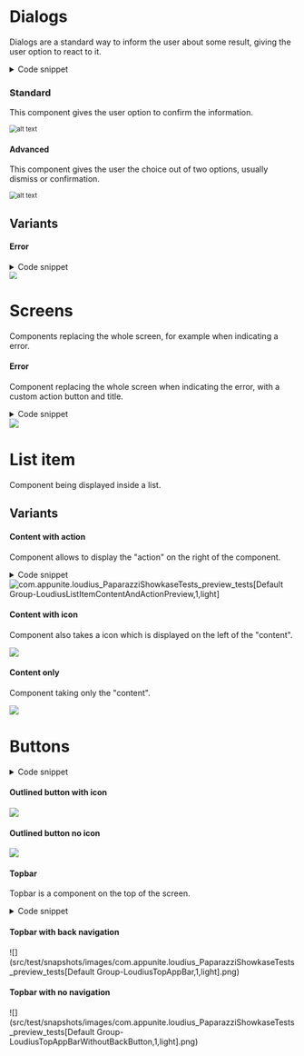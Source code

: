 
# Dialogs

Dialogs are a standard way to inform the user about some result, giving the user option to react to it.

<details>
    <summary>Code snippet</summary>
    <br>
https://github.com/appunite/Loudius/blob/8e616a9a05e668d11425a40c9f452eb3091dcc2a/components/src/main/java/com/appunite/loudius/components/components/LoudiusDialog.kt#L25-L48
</details>

### Standard

This component gives the user option to confirm the information.

<img src="src/test/snapshots/images/com.appunite.loudius_PaparazziShowkaseTests_preview_tests[Default Group-LoudiusDialogSimplePreview,1,light].png" alt="alt text" style="zoom: 80%;" />



#### Advanced

This component gives  the user the choice out of two options, usually dismiss or confirmation.

<img src="src/test/snapshots/images/com.appunite.loudius_PaparazziShowkaseTests_preview_tests[Default Group-LoudiusDialogAdvancedPreview,1,light].png" alt="alt text" style="zoom: 80%;" />



## Variants

#### Error

<details>
    <summary>Code snippet</summary>
    <br>
https://github.com/appunite/Loudius/blob/8e616a9a05e668d11425a40c9f452eb3091dcc2a/components/src/main/java/com/appunite/loudius/components/components/LoudiusErrorDialog.kt#L29-L47
</details>

<img src="src/test/snapshots/images/com.appunite.loudius_PaparazziShowkaseTests_preview_tests[Default Group-LoudiusErrorDialogPreview,1,light].png" style="zoom:80%;" />

# Screens

Components replacing the whole screen, for example when indicating a error.

#### Error

Component replacing the whole screen when indicating the error, with a custom action button and title.

<details>
    <summary>Code snippet</summary>
    <br>
https://github.com/appunite/Loudius/blob/8e616a9a05e668d11425a40c9f452eb3091dcc2a/components/src/main/java/com/appunite/loudius/components/components/LoudiusFullScreenError.kt#L39-L84
</details>



<img src="src/test/snapshots/images/com.appunite.loudius_PaparazziShowkaseTests_preview_tests[Default Group-LoudiusErrorScreenCustomTextsPreview,1,light].png" />

# List item

Component being displayed inside a list.

## Variants

#### Content with action

Component allows to display the "action" on the right of the component.

<details>
    <summary>Code snippet</summary>
    <br>
https://github.com/appunite/Loudius/blob/8e616a9a05e668d11425a40c9f452eb3091dcc2a/components/src/main/java/com/appunite/loudius/components/components/LoudiusOutlinedButton.kt#L37-L61
</details>



<img src="src\test\snapshots\images\com.appunite.loudius_PaparazziShowkaseTests_preview_tests[Default Group-LoudiusListItemContentAndActionPreview,1,light].png" alt="com.appunite.loudius_PaparazziShowkaseTests_preview_tests[Default Group-LoudiusListItemContentAndActionPreview,1,light]" />



#### Content with icon

Component also takes a icon which is displayed on the left of the "content".



<img src="src/test/snapshots/images/com.appunite.loudius_PaparazziShowkaseTests_preview_tests[Default Group-LoudiusListItemContentAndIconPreview,1,light].png" />



#### Content only

Component taking only the "content".



<img src="src/test/snapshots/images/com.appunite.loudius_PaparazziShowkaseTests_preview_tests[Default Group-LoudiusListItemJustContentPreview,1,light].png" />

# Buttons

<details>
    <summary>Code snippet</summary>
    <br>
https://github.com/appunite/Loudius/blob/8e616a9a05e668d11425a40c9f452eb3091dcc2a/components/src/main/java/com/appunite/loudius/components/components/LoudiusOutlinedButton.kt#L37-L61
</details>

#### Outlined button with icon



<img src="src/test/snapshots/images/com.appunite.loudius_PaparazziShowkaseTests_preview_tests[Default Group-LoudiusOutlinedButtonWithIconPreview,1,light].png" />

#### Outlined button no icon



<img src="../components/src/test/snapshots/images/com.appunite.loudius_PaparazziShowkaseTests_preview_tests[Default Group-LoudiusOutlinedButtonPreview,1,light].png" />

#### Topbar

Topbar is a component on the top of the screen.

<details>
    <summary>Code snippet</summary>
    <br>
https://github.com/appunite/Loudius/blob/8e616a9a05e668d11425a40c9f452eb3091dcc2a/components/src/main/java/com/appunite/loudius/components/components/LoudiusTopAppBar.kt#L33-L59
</details>

#### Topbar with back navigation

![](src/test/snapshots/images/com.appunite.loudius_PaparazziShowkaseTests_preview_tests[Default Group-LoudiusTopAppBar,1,light].png)

#### Topbar with no navigation

![](src/test/snapshots/images/com.appunite.loudius_PaparazziShowkaseTests_preview_tests[Default Group-LoudiusTopAppBarWithoutBackButton,1,light].png)

</details>